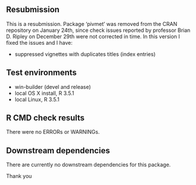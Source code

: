 ## Resubmission
This is a resubmission. Package ‘pivmet’ was removed from 
the CRAN repository on January 24th, since check issues 
reported by professor Brian D. Ripley on December 29th were
not corrected in time. In this version I fixed the issues
and I have:

* suppressed vignettes with duplicates titles (index 
entries) 

## Test environments
* win-builder (devel and release)
* local OS X install, R 3.5.1
* local Linux, R 3.5.1

## R CMD check results
There were no ERRORs or WARNINGs. 

  
## Downstream dependencies
There are currently no downstream dependencies for this package.

Thank you

